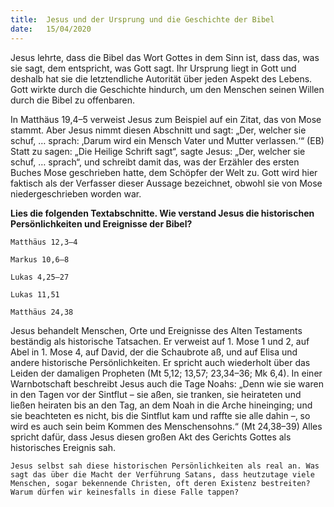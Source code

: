```yaml
---
title:  Jesus und der Ursprung und die Geschichte der Bibel
date:   15/04/2020
---
```


Jesus lehrte, dass die Bibel das Wort Gottes in dem Sinn ist, dass das, was sie sagt, dem entspricht, was Gott sagt. Ihr Ursprung liegt in Gott und deshalb hat sie die letztendliche Autorität über jeden Aspekt des Lebens. Gott wirkte durch die Geschichte hindurch, um den Menschen seinen Willen durch die Bibel zu offenbaren.

In Matthäus 19,4–5 verweist Jesus zum Beispiel auf ein Zitat, das von Mose stammt. Aber Jesus nimmt diesen Abschnitt und sagt: „Der, welcher sie schuf, … sprach: ‚Darum wird ein Mensch Vater und Mutter verlassen.‘“ (EB) Statt zu sagen: „Die Heilige Schrift sagt“, sagte Jesus: „Der, welcher sie schuf, … sprach“, und schreibt damit das, was der Erzähler des ersten Buches Mose geschrieben hatte, dem Schöpfer der Welt zu. Gott wird hier faktisch als der Verfasser dieser Aussage bezeichnet, obwohl sie von Mose niedergeschrieben worden war.

**Lies die folgenden Textabschnitte. Wie verstand Jesus die historischen Persönlichkeiten und Ereignisse der Bibel?**

`Matthäus 12,3–4`

`Markus 10,6–8`

`Lukas 4,25–27`

`Lukas 11,51`

`Matthäus 24,38`

Jesus behandelt Menschen, Orte und Ereignisse des Alten Testaments beständig als historische Tatsachen. Er verweist auf 1. Mose 1 und 2, auf Abel in 1. Mose 4, auf David, der die Schaubrote aß, und auf Elisa und andere historische Persönlichkeiten. Er spricht auch wiederholt über das Leiden der damaligen Propheten (Mt 5,12; 13,57; 23,34–36; Mk 6,4). In einer Warnbotschaft beschreibt Jesus auch die Tage Noahs: „Denn wie sie waren in den Tagen vor der Sintflut – sie aßen, sie tranken, sie heirateten und ließen heiraten bis an den Tag, an dem Noah in die Arche hineinging; und sie beachteten es nicht, bis die Sintflut kam und raffte sie alle dahin –, so wird es auch sein beim Kommen des Menschensohns.“ (Mt 24,38–39) Alles spricht dafür, dass Jesus diesen großen Akt des Gerichts Gottes als historisches Ereignis sah.

`Jesus selbst sah diese historischen Persönlichkeiten als real an. Was sagt das über die Macht der Verführung Satans, dass heutzutage viele Menschen, sogar bekennende Christen, oft deren Existenz bestreiten? Warum dürfen wir keinesfalls in diese Falle tappen?`